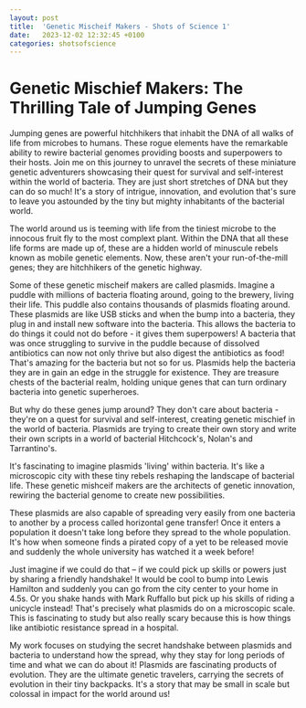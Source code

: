 ```yaml
---
layout: post
title:  'Genetic Mischeif Makers - Shots of Science 1'
date:   2023-12-02 12:32:45 +0100
categories: shotsofscience
---
```


# Genetic Mischief Makers: The Thrilling Tale of Jumping Genes
Jumping genes are powerful hitchhikers that inhabit the DNA of all walks of life from microbes to humans. These rogue elements have the remarkable ability to rewire bacterial genomes providing boosts and superpowers to their hosts. Join me on this journey to unravel the secrets of these miniature genetic adventurers showcasing their quest for survival and self-interest within the world of bacteria. They are just short stretches of DNA but they can do so much! It's a story of intrigue, innovation, and evolution that's sure to leave you astounded by the tiny but mighty inhabitants of the bacterial world.

The world around us is teeming with life from the tiniest microbe to the innocous fruit fly to the most complext plant. Within the DNA that all these life forms are made up of, these are a hidden world of minuscule rebels known as mobile genetic elements. Now, these aren't your run-of-the-mill genes; they are hitchhikers of the genetic highway.

Some of these genetic mischeif makers are called plasmids. Imagine a puddle with millions of bacteria floating around, going to the brewery, living their life. This puddle also contains thousands of plasmids floating around. These plasmids are like USB sticks and when the bump into a bacteria, they plug in and install new software into the bacteria. This allows the bacteria to do things it could not do before - it gives them superpowers! A bacteria that was once struggling to survive in the puddle because of dissolved antibiotics can now not only thrive but also digest the antibiotics as food! That's amazing for the bacteria but not so for us. Plasmids help the bacteria they are in gain an edge in the struggle for existence. They are treasure chests of the bacterial realm, holding unique genes that can turn ordinary bacteria into genetic superheroes.

But why do these genes jump around? They don't care about bacteria - they're on a quest for survival and self-interest, creating genetic mischief in the world of bacteria. Plasmids are trying to create their own story and write their own scripts in a world of bacterial Hitchcock's, Nolan's and Tarrantino's.

It's fascinating to imagine plasmids 'living' within bacteria. It's like a microscopic city with these tiny rebels reshaping the landscape of bacterial life. These genetic mishceif makers are the architects of genetic innovation, rewiring the bacterial genome to create new possibilities.

These plasmids are also capable of spreading very easily from one bacteria to another by a process called horizontal gene transfer! Once it enters a population it doesn't take long before they spread to the whole population. It's how when someone finds a pirated copy of a yet to be released movie and suddenly the whole university has watched it a week before!

Just imagine if we could do that – if we could pick up skills or powers just by sharing a friendly handshake! It would be cool to bump into Lewis Hamilton and suddenly you can go from the city center to your home in 4.5s. Or you shake hands with Mark Ruffallo but pick up his skills of riding a unicycle instead! That's precisely what plasmids do on a microscopic scale. This is fascinating to study but also really scary because this is how things like antibiotic resistance spread in a hospital.

My work focuses on studying the secret handshake between plasmids and bacteria to understand how the spread, why they stay for long periods of time and what we can do about it! Plasmids are fascinating products of evolution. They are the ultimate genetic travelers, carrying the secrets of evolution in their tiny backpacks. It's a story that may be small in scale but colossal in impact for the world around us!
